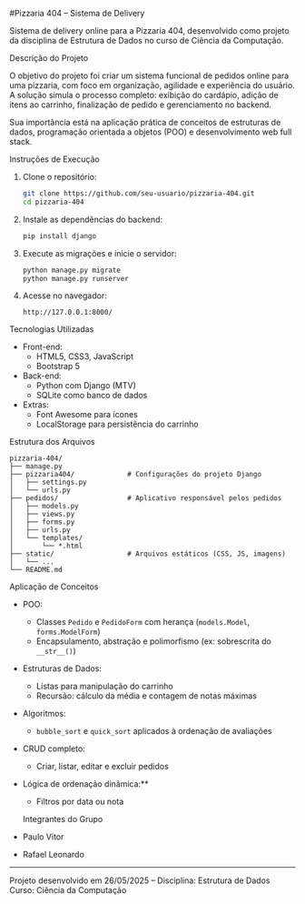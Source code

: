 #Pizzaria 404 – Sistema de Delivery

Sistema de delivery online para a Pizzaria 404, desenvolvido como projeto da disciplina de Estrutura de Dados no curso de Ciência da Computação.

 Descrição do Projeto

O objetivo do projeto foi criar um sistema funcional de pedidos online para uma pizzaria, com foco em organização, agilidade e experiência do usuário. A solução simula o processo completo: exibição do cardápio, adição de itens ao carrinho, finalização de pedido e gerenciamento no backend.

Sua importância está na aplicação prática de conceitos de estruturas de dados, programação orientada a objetos (POO) e desenvolvimento web full stack.

 Instruções de Execução

1. Clone o repositório:
   ```bash
   git clone https://github.com/seu-usuario/pizzaria-404.git
   cd pizzaria-404
   ```

2. Instale as dependências do backend:
   ```bash
   pip install django
   ```

3. Execute as migrações e inicie o servidor:
   ```bash
   python manage.py migrate
   python manage.py runserver
   ```

4. Acesse no navegador:
   ```
   http://127.0.0.1:8000/
   ```

  Tecnologias Utilizadas

- Front-end:
  - HTML5, CSS3, JavaScript
  - Bootstrap 5
- Back-end:
  - Python com Django (MTV)
  - SQLite como banco de dados
- Extras:
  - Font Awesome para ícones
  - LocalStorage para persistência do carrinho

 Estrutura dos Arquivos

```
pizzaria-404/
├── manage.py
├── pizzaria404/             # Configurações do projeto Django
│   ├── settings.py
│   └── urls.py
├── pedidos/                 # Aplicativo responsável pelos pedidos
│   ├── models.py
│   ├── views.py
│   ├── forms.py
│   ├── urls.py
│   └── templates/
│       └── *.html
├── static/                  # Arquivos estáticos (CSS, JS, imagens)
│   └── ...
└── README.md
```

Aplicação de Conceitos

- POO:
  - Classes `Pedido` e `PedidoForm` com herança (`models.Model`, `forms.ModelForm`)
  - Encapsulamento, abstração e polimorfismo (ex: sobrescrita do `__str__()`)
- Estruturas de Dados:
  - Listas para manipulação do carrinho
  - Recursão: cálculo da média e contagem de notas máximas
- Algoritmos:
  - `bubble_sort` e `quick_sort` aplicados à ordenação de avaliações
- CRUD completo:
  - Criar, listar, editar e excluir pedidos
- Lógica de ordenação dinâmica:**
  - Filtros por data ou nota

  Integrantes do Grupo

-  Paulo Vitor
-  Rafael Leonardo

---

Projeto desenvolvido em 26/05/2025 – Disciplina: Estrutura de Dados 
Curso: Ciência da Computação
